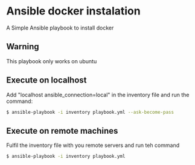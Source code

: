 # Ansible docker instalation
A Simple Ansible playbook to install docker

## Warning 
This playbook only works on ubuntu

## Execute on localhost
Add "localhost ansible_connection=local" in the inventory file and run the command:
```sh
$ ansible-playbook -i inventory playbook.yml --ask-become-pass
```
## Execute on remote machines
Fulfil the inventory file with you remote servers and run teh command
```sh
$ ansible-playbook -i inventory playbook.yml
```
